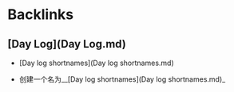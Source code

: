 
# Backlinks
## [Day Log](Day Log.md)
- [Day log shortnames](Day log shortnames.md)

- 创建一个名为__[Day log shortnames](Day log shortnames.md)_


